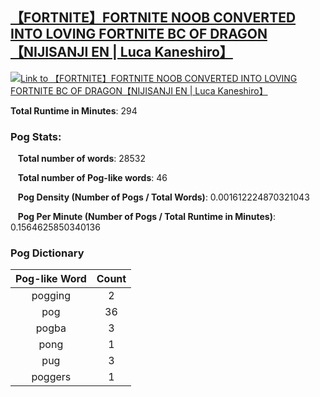 ## [【FORTNITE】FORTNITE NOOB CONVERTED INTO LOVING FORTNITE BC OF DRAGON【NIJISANJI EN | Luca Kaneshiro】](https://www.youtube.com/watch?v=wqIxEYFsJ3M)
[![Link to 【FORTNITE】FORTNITE NOOB CONVERTED INTO LOVING FORTNITE BC OF DRAGON【NIJISANJI EN | Luca Kaneshiro】](https://img.youtube.com/vi/wqIxEYFsJ3M/0.jpg)](https://www.youtube.com/watch?v=wqIxEYFsJ3M)

**Total Runtime in Minutes**: 294

### **Pog Stats:**

&nbsp;&nbsp;&nbsp;**Total number of words**: 28532

&nbsp;&nbsp;&nbsp;**Total number of Pog-like words**: 46

&nbsp;&nbsp;&nbsp;**Pog Density (Number of Pogs / Total Words)**: 0.001612224870321043

&nbsp;&nbsp;&nbsp;**Pog Per Minute (Number of Pogs / Total Runtime in Minutes)**: 0.1564625850340136

### **Pog Dictionary**
**Pog-like Word** | **Count**|
:---: | :---:
pogging | 2
pog | 36
pogba | 3
pong | 1
pug | 3
poggers | 1


